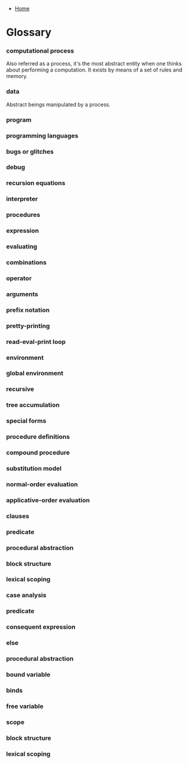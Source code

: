 * [Home](../..)

# Glossary

### computational process
Also referred as a process, it's the most abstract entity when one thinks about 
performing a computation. It exists by means of a set of rules and memory.
### data
Abstract beings manipulated by a process.
### program
### programming languages
### bugs or glitches
### debug
### recursion equations
### interpreter
### procedures
### expression
### evaluating
### combinations
### operator
### arguments
### prefix notation
### pretty-printing
### read-eval-print loop
### environment
### global environment
### recursive
### tree accumulation
### special forms
### procedure definitions
### compound procedure
### substitution model
### normal-order evaluation
### applicative-order evaluation
### clauses
### predicate
### procedural abstraction
### block structure
### lexical scoping
### case analysis
### predicate
### consequent expression
### else
### procedural abstraction
### bound variable
### binds
### free variable
### scope
### block structure
### lexical scoping

